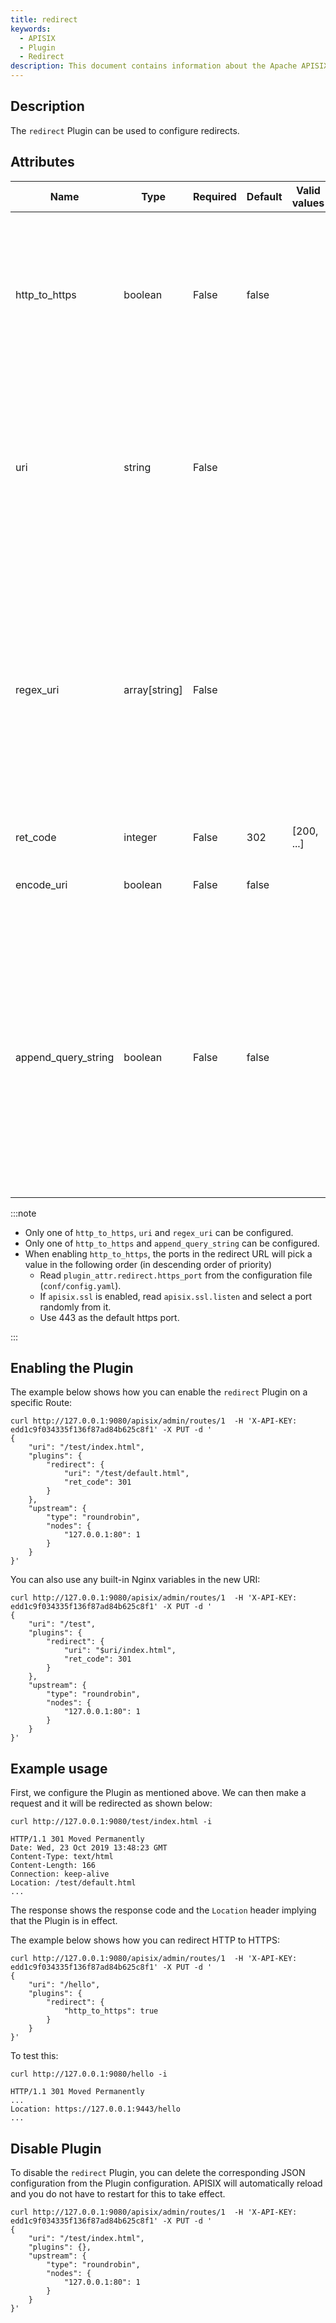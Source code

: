```yaml
---
title: redirect
keywords:
  - APISIX
  - Plugin
  - Redirect
description: This document contains information about the Apache APISIX redirect Plugin.
---
```


<!--
#
# Licensed to the Apache Software Foundation (ASF) under one or more
# contributor license agreements.  See the NOTICE file distributed with
# this work for additional information regarding copyright ownership.
# The ASF licenses this file to You under the Apache License, Version 2.0
# (the "License"); you may not use this file except in compliance with
# the License.  You may obtain a copy of the License at
#
#     http://www.apache.org/licenses/LICENSE-2.0
#
# Unless required by applicable law or agreed to in writing, software
# distributed under the License is distributed on an "AS IS" BASIS,
# WITHOUT WARRANTIES OR CONDITIONS OF ANY KIND, either express or implied.
# See the License for the specific language governing permissions and
# limitations under the License.
#
-->

## Description

The `redirect` Plugin can be used to configure redirects.

## Attributes

| Name                | Type          | Required | Default | Valid values | Description                                                                                                                                                                                                                                                                                                                                                                        |
|---------------------|---------------|----------|---------|--------------|------------------------------------------------------------------------------------------------------------------------------------------------------------------------------------------------------------------------------------------------------------------------------------------------------------------------------------------------------------------------------------|
| http_to_https       | boolean       | False    | false   |              | When set to `true` and the request is HTTP, it will be redirected to HTTPS with the same URI with a 301 status code.  Note the querystring from the raw URI will also be contained in the Location header.                                                                                                                                                                                                                                                               |
| uri                 | string        | False    |         |              | URI to redirect to. Can contain Nginx variables. For example, `/test/index.html`, `$uri/index.html`, `${uri}/index.html`. If you refer to a variable name that doesn't exist, instead of throwing an error, it will treat it as an empty variable.                                                                                                                                 |
| regex_uri           | array[string] | False    |         |              | Match the URL from client with a regular expression and redirect. If it doesn't match, the request will be forwarded to the Upstream. Only either of `uri` or `regex_uri` can be used at a time. For example, [" ^/iresty/(.*)/(.*)/(.*)", "/$1-$2-$3"], where the first element is the regular expression to match and the second element is the URI to redirect to.              |
| ret_code            | integer       | False    | 302     | [200, ...]   | HTTP response code.                                                                                                                                                                                                                                                                                                                                                                |
| encode_uri          | boolean       | False    | false   |              | When set to `true` the URI in the `Location` header will be encoded as per [RFC3986](https://datatracker.ietf.org/doc/html/rfc3986).                                                                                                                                                                                                                                               |
| append_query_string | boolean       | False    | false   |              | When set to `true`, adds the query string from the original request to the `Location` header. If the configured `uri` or `regex_uri` already contains a query string, the query string from the request will be appended to it with an `&`. Do not use this if you have already handled the query string (for example, with an Nginx variable `$request_uri`) to avoid duplicates. |

:::note

* Only one of `http_to_https`, `uri` and `regex_uri` can be configured.
* Only one of `http_to_https` and `append_query_string` can be configured.
* When enabling `http_to_https`, the ports in the redirect URL will pick a value in the following order (in descending order of priority)
  * Read `plugin_attr.redirect.https_port` from the configuration file (`conf/config.yaml`).
  * If `apisix.ssl` is enabled, read `apisix.ssl.listen` and select a port randomly from it.
  * Use 443 as the default https port.

:::

## Enabling the Plugin

The example below shows how you can enable the `redirect` Plugin on a specific Route:

```shell
curl http://127.0.0.1:9080/apisix/admin/routes/1  -H 'X-API-KEY: edd1c9f034335f136f87ad84b625c8f1' -X PUT -d '
{
    "uri": "/test/index.html",
    "plugins": {
        "redirect": {
            "uri": "/test/default.html",
            "ret_code": 301
        }
    },
    "upstream": {
        "type": "roundrobin",
        "nodes": {
            "127.0.0.1:80": 1
        }
    }
}'
```

You can also use any built-in Nginx variables in the new URI:

```shell
curl http://127.0.0.1:9080/apisix/admin/routes/1  -H 'X-API-KEY: edd1c9f034335f136f87ad84b625c8f1' -X PUT -d '
{
    "uri": "/test",
    "plugins": {
        "redirect": {
            "uri": "$uri/index.html",
            "ret_code": 301
        }
    },
    "upstream": {
        "type": "roundrobin",
        "nodes": {
            "127.0.0.1:80": 1
        }
    }
}'
```

## Example usage

First, we configure the Plugin as mentioned above. We can then make a request and it will be redirected as shown below:

```shell
curl http://127.0.0.1:9080/test/index.html -i
```

```shell
HTTP/1.1 301 Moved Permanently
Date: Wed, 23 Oct 2019 13:48:23 GMT
Content-Type: text/html
Content-Length: 166
Connection: keep-alive
Location: /test/default.html
...
```

The response shows the response code and the `Location` header implying that the Plugin is in effect.

The example below shows how you can redirect HTTP to HTTPS:

```shell
curl http://127.0.0.1:9080/apisix/admin/routes/1  -H 'X-API-KEY: edd1c9f034335f136f87ad84b625c8f1' -X PUT -d '
{
    "uri": "/hello",
    "plugins": {
        "redirect": {
            "http_to_https": true
        }
    }
}'
```

To test this:

```shell
curl http://127.0.0.1:9080/hello -i
```

```
HTTP/1.1 301 Moved Permanently
...
Location: https://127.0.0.1:9443/hello
...
```

## Disable Plugin

To disable the `redirect` Plugin, you can delete the corresponding JSON configuration from the Plugin configuration. APISIX will automatically reload and you do not have to restart for this to take effect.

```shell
curl http://127.0.0.1:9080/apisix/admin/routes/1  -H 'X-API-KEY: edd1c9f034335f136f87ad84b625c8f1' -X PUT -d '
{
    "uri": "/test/index.html",
    "plugins": {},
    "upstream": {
        "type": "roundrobin",
        "nodes": {
            "127.0.0.1:80": 1
        }
    }
}'
```
